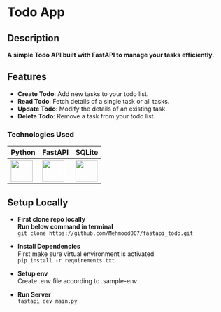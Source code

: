 # Todo App

## Description

**A simple Todo API built with FastAPI to manage your tasks efficiently.**

## Features

- **Create Todo**: Add new tasks to your todo list.
- **Read Todo**: Fetch details of a single task or all tasks.
- **Update Todo**: Modify the details of an existing task.
- **Delete Todo**: Remove a task from your todo list.


### Technologies Used

| Python | FastAPI | SQLite |
|--------|--------|--------|
| <img src="https://upload.wikimedia.org/wikipedia/commons/c/c3/Python-logo-notext.svg" width="50"> | <img src="https://cdn.worldvectorlogo.com/logos/fastapi.svg" width="50"> | <img src="https://upload.wikimedia.org/wikipedia/commons/3/38/SQLite370.svg" width="50"> |



## Setup Locally
- **First clone repo locally**  
  **Run below command in terminal**  
  `git clone https://github.com/Mehmood007/fastapi_todo.git`


- **Install Dependencies**  
  First make sure virtual environment is activated  
  `pip install -r requirements.txt`

- **Setup env**  
  Create .env file according to .sample-env  

- **Run Server**  
  `fastapi dev main.py`  